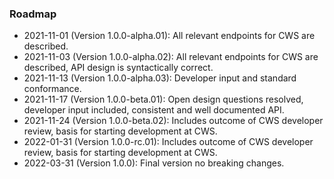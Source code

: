 ### Roadmap
* 2021-11-01 (Version 1.0.0-alpha.01): All relevant endpoints for CWS are described.
* 2021-11-03 (Version 1.0.0-alpha.02): All relevant endpoints for CWS are described, API design is syntactically correct.
* 2021-11-13 (Version 1.0.0-alpha.03): Developer input and standard conformance.
* 2021-11-17 (Version 1.0.0-beta.01): Open design questions resolved, developer input included, consistent and well documented API. 
* 2021-11-24 (Version 1.0.0-beta.02): Includes outcome of CWS developer review, basis for starting development at CWS.
* 2022-01-31 (Version 1.0.0-rc.01): Includes outcome of CWS developer review, basis for starting development at CWS.
* 2022-03-31 (Version 1.0.0): Final version no breaking changes.